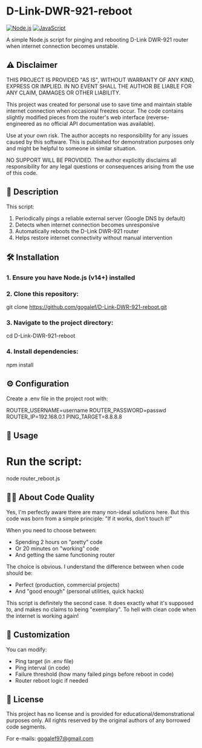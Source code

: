 # D-Link-DWR-921-reboot

[![Node.js](https://img.shields.io/badge/Node.js-14+-green.svg)](https://nodejs.org/)
[![JavaScript](https://img.shields.io/badge/JavaScript-ES6-yellow.svg)](https://developer.mozilla.org/en-US/docs/Web/JavaScript)

A simple Node.js script for pinging and rebooting D-Link DWR-921 router when internet connection becomes unstable.

## ⚠️ Disclaimer

THIS PROJECT IS PROVIDED "AS IS", WITHOUT WARRANTY OF ANY KIND, EXPRESS OR IMPLIED.
IN NO EVENT SHALL THE AUTHOR BE LIABLE FOR ANY CLAIM, DAMAGES OR OTHER LIABILITY.

This project was created for personal use to save time and maintain stable internet
connection when occasional freezes occur. The code contains slightly modified pieces
from the router's web interface (reverse-engineered as no official API documentation
was available).

Use at your own risk. The author accepts no responsibility for any issues caused by
this software. This is published for demonstration purposes only and might be helpful
to someone in similar situation.

NO SUPPORT WILL BE PROVIDED. The author explicitly disclaims all responsibility for
any legal questions or consequences arising from the use of this code.


## 📝 Description

This script:
1. Periodically pings a reliable external server (Google DNS by default)
2. Detects when internet connection becomes unresponsive
3. Automatically reboots the D-Link DWR-921 router
4. Helps restore internet connectivity without manual intervention

## 🛠️ Installation

### 1. Ensure you have Node.js (v14+) installed
### 2. Clone this repository:
git clone https://github.com/gogalef/D-Link-DWR-921-reboot.git

### 3. Navigate to the project directory:
cd D-Link-DWR-921-reboot

### 4. Install dependencies:
npm install

## ⚙️ Configuration

Create a .env file in the project root with:

ROUTER_USERNAME=username
ROUTER_PASSWORD=passwd
ROUTER_IP=192.168.0.1
PING_TARGET=8.8.8.8

## 🚀 Usage

# Run the script:
node router_reboot.js

## 🧑‍💻 About Code Quality

Yes, I'm perfectly aware there are many non-ideal solutions here.
But this code was born from a simple principle: "If it works, don't touch it!"

When you need to choose between:
- Spending 2 hours on "pretty" code
- Or 20 minutes on "working" code
- And getting the same functioning router

The choice is obvious. I understand the difference between when code should be:
- Perfect (production, commercial projects)
- And "good enough" (personal utilities, quick hacks)

This script is definitely the second case. It does exactly what it's supposed to,
and makes no claims to being "exemplary". To hell with clean code 
when the internet is working again! 

## 🔧 Customization

You can modify:
- Ping target (in .env file) 
- Ping interval (in code) 
- Failure threshold (how many failed pings before reboot in code)
- Router reboot logic if needed

## 📄 License

This project has no license and is provided for educational/demonstrational purposes only.
All rights reserved by the original authors of any borrowed code segments.

For e-mails: gogalef97@gmail.com
